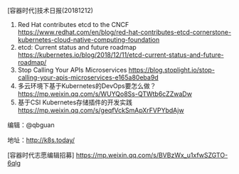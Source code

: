 [容器时代]技术日报(20181212)

1. Red Hat contributes etcd to the CNCF https://www.redhat.com/en/blog/red-hat-contributes-etcd-cornerstone-kubernetes-cloud-native-computing-foundation
2. etcd: Current status and future roadmap https://kubernetes.io/blog/2018/12/11/etcd-current-status-and-future-roadmap/
3. Stop Calling Your APIs Microservices https://blog.stoplight.io/stop-calling-your-apis-microservices-e165a80eba9d
4. 多云环境下基于Kubernetes的DevOps要怎么做？ https://mp.weixin.qq.com/s/WUYQo8Ss-QTWtb6cZZwaDw
5. 基于CSI Kubernetes存储插件的开发实践 https://mp.weixin.qq.com/s/geqfVckSmApXrFVPYbdAjw

编辑：@qbguan

地址：http://k8s.today/

[容器时代志愿编辑招募] https://mp.weixin.qq.com/s/BVBzWx_u1xfwSZGTO-6qlg
